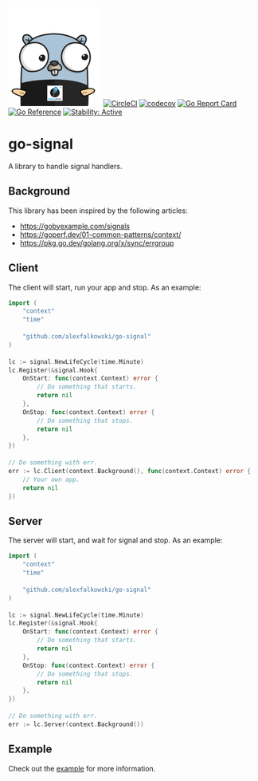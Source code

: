 ![Gopher](assets/gopher.png)
[![CircleCI](https://circleci.com/gh/alexfalkowski/go-signal.svg?style=shield)](https://circleci.com/gh/alexfalkowski/go-signal)
[![codecov](https://codecov.io/gh/alexfalkowski/go-signal/graph/badge.svg?token=Q7B3VZYL9K)](https://codecov.io/gh/alexfalkowski/go-signal)
[![Go Report Card](https://goreportcard.com/badge/github.com/alexfalkowski/go-signal)](https://goreportcard.com/report/github.com/alexfalkowski/go-signal)
[![Go Reference](https://pkg.go.dev/badge/github.com/alexfalkowski/go-signal.svg)](https://pkg.go.dev/github.com/alexfalkowski/go-signal)
[![Stability: Active](https://masterminds.github.io/stability/active.svg)](https://masterminds.github.io/stability/active.html)

# go-signal

A library to handle signal handlers.

## Background

This library has been inspired by the following articles:

- <https://gobyexample.com/signals>
- <https://goperf.dev/01-common-patterns/context/>
- <https://pkg.go.dev/golang.org/x/sync/errgroup>

## Client

The client will start, run your app and stop. As an example:

```go
import (
	"context"
	"time"

	"github.com/alexfalkowski/go-signal"
)

lc := signal.NewLifeCycle(time.Minute)
lc.Register(&signal.Hook{
    OnStart: func(context.Context) error {
        // Do something that starts.
        return nil
    },
    OnStop: func(context.Context) error {
        // Do something that stops.
        return nil
    },
})

// Do something with err.
err := lc.Client(context.Background(), func(context.Context) error {
    // Your own app.
    return nil
})
```

## Server

The server will start, and wait for signal and stop. As an example:

```go
import (
	"context"
	"time"

	"github.com/alexfalkowski/go-signal"
)

lc := signal.NewLifeCycle(time.Minute)
lc.Register(&signal.Hook{
    OnStart: func(context.Context) error {
        // Do something that starts.
        return nil
    },
    OnStop: func(context.Context) error {
        // Do something that stops.
        return nil
    },
})

// Do something with err.
err := lc.Server(context.Background())
```

## Example

Check out the [example](cmd/main.go) for more information.
